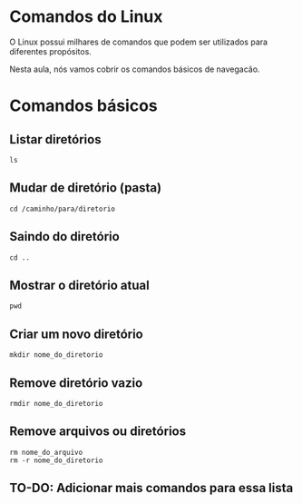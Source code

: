 # Comandos do Linux

O Linux possui milhares de comandos que podem ser utilizados para diferentes propósitos.

Nesta aula, nós vamos cobrir os comandos básicos de navegacão.

# Comandos básicos

## Listar diretórios
```shell
ls
```

## Mudar de diretório (pasta)

```shell
cd /caminho/para/diretorio
```

## Saindo do diretório
```shell
cd ..
```

## Mostrar o diretório atual
```shell
pwd
```

## Criar um novo diretório
```shell
mkdir nome_do_diretorio
```

## Remove diretório vazio
```shell
rmdir nome_do_diretorio
```

## Remove arquivos ou diretórios
```shell
rm nome_do_arquivo
rm -r nome_do_diretorio
```

## TO-DO: Adicionar mais comandos para essa lista
